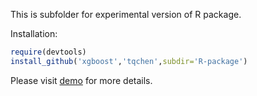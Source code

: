 This is subfolder for experimental version of R package.

Installation:

```r
require(devtools)
install_github('xgboost','tqchen',subdir='R-package')
```

Please visit [demo](https://github.com/tqchen/xgboost/blob/master/R-package/demo/demo.R) for more details.
